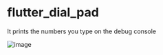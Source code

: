 # flutter_dial_pad

It prints the numbers you type on the debug console

![image](https://user-images.githubusercontent.com/69672332/151120105-a4442a61-5c34-4431-9e28-2298d93e84fb.png)

